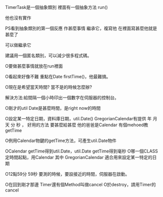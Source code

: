 
  TimerTask是一個抽象類別
  裡面有一個抽象方法
  run()

  他也沒有實作

  PS看到抽象類別的第一個反應
  作甚麼事情
  繼承它，複寫他
  在裡面寫甚麼他就是甚麼了

  可以做繼承它

  建議用一個匿名類別，可以減少很多程式碼。

  O要做甚麼事情就放在run裡面

  O看起來好像不難
  重點在Date firstTime()，他最難搞。

  O現在是希望當天時間?
  當不是的時候怎麼辦?

  解決方法:給間隔一個小時印出一個數字在伺服器的控制台。

  O剛才的util Date是甚麼時間，是right now的時間

  O設定某一特定日期，資料庫日期，util.Date()
  GregorianCalendar有提供 年 月 天 分 秒 ， 好用的方法
  要甚麼給甚麼
  他的爸爸是Calendar 有個mehoed教getTime

  O例用Calendar物鍵的getTime方法，可產生util.Date物件

  OCalendar getTime得到util.Date，util.Date getTime得到毫秒
  O哪一個CLASS定時間起點，用Calendar 其中 GregorianCalendar 適合用來設定某一特定的日期

  O12點59分 59秒 要測的時候，要設接近的時間，伺服器在啟動。

  O在回到剛才那邊 Timer還有個Method叫做cancel
  O於destroy，請用Timer的cancel

